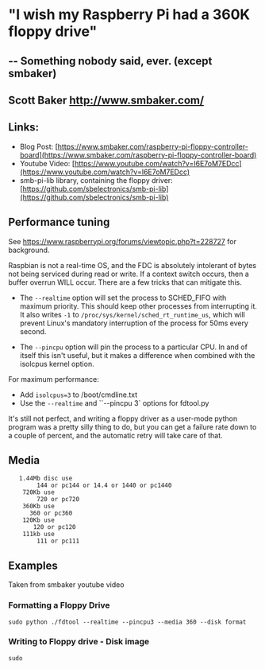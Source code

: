# "I wish my Raspberry Pi had a 360K floppy drive"
## -- Something nobody said, ever. (except smbaker)
## Scott Baker http://www.smbaker.com/

## Links:

* Blog Post: [https://www.smbaker.com/raspberry-pi-floppy-controller-board](https://www.smbaker.com/raspberry-pi-floppy-controller-board)
* Youtube Video: [https://www.youtube.com/watch?v=I6E7oM7EDcc](https://www.youtube.com/watch?v=I6E7oM7EDcc)
* smb-pi-lib library, containing the floppy driver: [https://github.com/sbelectronics/smb-pi-lib](https://github.com/sbelectronics/smb-pi-lib)

## Performance tuning

See https://www.raspberrypi.org/forums/viewtopic.php?t=228727 for background.

Raspbian is not a real-time OS, and the FDC is absolutely intolerant of bytes not being serviced
during read or write. If a context switch occurs, then a buffer overrun WILL occur. There are a few
tricks that can mitigate this.

* The `--realtime` option will set the process to SCHED_FIFO with maximum priority. This should
keep other processes from interrupting it. It also writes `-1` to `/proc/sys/kernel/sched_rt_runtime_us`,
which will prevent Linux's mandatory interruption of the process for 50ms every second.

* The `--pincpu` option will pin the process to a particular CPU. In and of itself this isn't useful,
but it makes a difference when combined with the isolcpus kernel option.

For maximum performance:

* Add `isolcpus=3` to /boot/cmdline.txt
* Use the `--realtime` and ``--pincpu 3` options for fdtool.py

It's still not perfect, and writing a floppy driver as a user-mode python program was a pretty silly
thing to do, but you can get a failure rate down to a couple of percent, and the automatic retry will
take care of that.

## Media
       1.44Mb disc use
            144 or pc144 or 14.4 or 1440 or pc1440
        720Kb use
            720 or pc720
        360Kb use
          360 or pc360
        120Kb use
           120 or pc120
        111kb use
            111 or pc111
           
## Examples
Taken from smbaker youtube video
### Formatting a Floppy Drive
`sudo python ./fdtool --realtime --pincpu3 --media 360 --disk format`
### Writing to Floppy drive - Disk image
`sudo `
